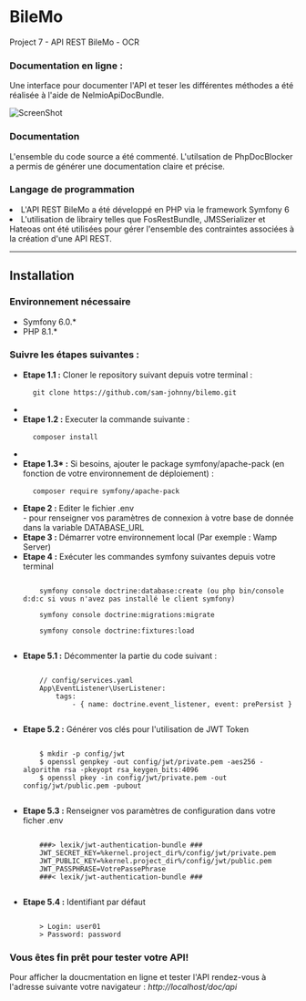 # BileMo
Project 7 - API REST BileMo - OCR

<h3>Documentation en ligne :</h3>
<p>Une interface pour documenter l'API et teser les différentes méthodes a été réalisée à l'aide de NelmioApiDocBundle.</p>

![ScreenShot](https://github.com/sam-johnny/bilemo/public/doc/apidoc.PNG)

<h3>Documentation</h3>
<p>L'ensemble du code source a été commenté. L'utilsation de PhpDocBlocker a permis de générer une documentation claire et précise.</p>

<h3>Langage de programmation</h3>

<ul>
</ul>
<li>L'API REST BileMo a été développé en PHP via le framework Symfony 6</li>
<li>L'utilisation de librairy telles que FosRestBundle, JMSSerializer et Hateoas ont été utilisées pour gérer l'ensemble des contraintes associées à la création d'une API REST.

<hr>
<h2>Installation</h2>
<h3>Environnement nécessaire</h3>
<ul>
  <li>Symfony 6.0.*</li>
  <li>PHP 8.1.*</li>
</ul>
<h3>Suivre les étapes suivantes :</h3>
<ul>
  <li><b>Etape 1.1 :</b> Cloner le repository suivant depuis votre terminal :</li>
  <pre>
  <code>git clone https://github.com/sam-johnny/bilemo.git</code></pre>     
  <li>
   <li><b>Etape 1.2 :</b> Executer la commande suivante :</li>
  <pre>
  <code>composer install</code></pre>     
  <li>
    <li><b>Etape 1.3* :</b> Si besoins, ajouter le package symfony/apache-pack (en fonction de votre environnement de déploiement) :</li>
  <pre>
  <code>composer require symfony/apache-pack</code></pre>     
  <li><b>Etape 2 :</b> Editer le fichier .env </li>
    - pour renseigner vos paramètres de connexion à votre base de donnée dans la variable DATABASE_URL
  <li><b>Etape 3 :</b> Démarrer votre environnement local (Par exemple : Wamp Server)</li>
  <li><b>Etape 4 :</b> Exécuter les commandes symfony suivantes depuis votre terminal</li>
  <pre><code>
    symfony console doctrine:database:create (ou php bin/console d:d:c si vous n'avez pas installé le client symfony)<br/>
    symfony console doctrine:migrations:migrate<br/>
    symfony console doctrine:fixtures:load 
  </code></pre>
  <li><b>Etape 5.1 :</b> Décommenter la partie du code suivant :</li>
  <pre><code>
    // config/services.yaml
    App\EventListener\UserListener:
        tags:
            - { name: doctrine.event_listener, event: prePersist }
  </code></pre>
<li><b>Etape 5.2 :</b> Générer vos clés pour l'utilisation de JWT Token</li>
  <pre><code>
    $ mkdir -p config/jwt
    $ openssl genpkey -out config/jwt/private.pem -aes256 -algorithm rsa -pkeyopt rsa_keygen_bits:4096
    $ openssl pkey -in config/jwt/private.pem -out config/jwt/public.pem -pubout
  </code></pre>
  <li><b>Etape 5.3 :</b> Renseigner vos paramètres de configuration dans votre ficher .env</li>
  <pre><code>
    ###> lexik/jwt-authentication-bundle ###
    JWT_SECRET_KEY=%kernel.project_dir%/config/jwt/private.pem
    JWT_PUBLIC_KEY=%kernel.project_dir%/config/jwt/public.pem
    JWT_PASSPHRASE=VotrePassePhrase
    ###< lexik/jwt-authentication-bundle ###
  </code></pre>
  <li><b>Etape 5.4 :</b> Identifiant par défaut </li>
  <pre><code>
    > Login: user01
    > Password: password
</code></pre>
</ul>

<h3>Vous êtes fin prêt pour tester votre API!</h3>
<p>Pour afficher la doucmentation en ligne et tester l'API rendez-vous à l'adresse suivante votre navigateur : <em>http://localhost/doc/api</em></p>
